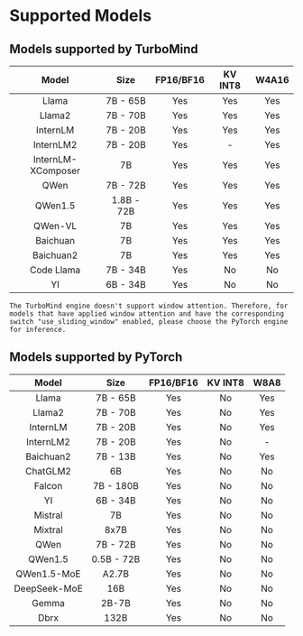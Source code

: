 # Supported Models

## Models supported by TurboMind

|       Model        |    Size    | FP16/BF16 | KV INT8 | W4A16 |
| :----------------: | :--------: | :-------: | :-----: | :---: |
|       Llama        |  7B - 65B  |    Yes    |   Yes   |  Yes  |
|       Llama2       |  7B - 70B  |    Yes    |   Yes   |  Yes  |
|      InternLM      |  7B - 20B  |    Yes    |   Yes   |  Yes  |
|     InternLM2      |  7B - 20B  |    Yes    |    -    |  Yes  |
| InternLM-XComposer |     7B     |    Yes    |   Yes   |  Yes  |
|        QWen        |  7B - 72B  |    Yes    |   Yes   |  Yes  |
|      QWen1.5       | 1.8B - 72B |    Yes    |   Yes   |  Yes  |
|      QWen-VL       |     7B     |    Yes    |   Yes   |  Yes  |
|      Baichuan      |     7B     |    Yes    |   Yes   |  Yes  |
|     Baichuan2      |     7B     |    Yes    |   Yes   |  Yes  |
|     Code Llama     |  7B - 34B  |    Yes    |   No    |  No   |
|         YI         |  6B - 34B  |    Yes    |   No    |  No   |

```{note}
The TurboMind engine doesn't support window attention. Therefore, for models that have applied window attention and have the corresponding switch "use_sliding_window" enabled, please choose the PyTorch engine for inference.
```

## Models supported by PyTorch

|    Model     |    Size    | FP16/BF16 | KV INT8 | W8A8 |
| :----------: | :--------: | :-------: | :-----: | :--: |
|    Llama     |  7B - 65B  |    Yes    |   No    | Yes  |
|    Llama2    |  7B - 70B  |    Yes    |   No    | Yes  |
|   InternLM   |  7B - 20B  |    Yes    |   No    | Yes  |
|  InternLM2   |  7B - 20B  |    Yes    |   No    |  -   |
|  Baichuan2   |  7B - 13B  |    Yes    |   No    | Yes  |
|   ChatGLM2   |     6B     |    Yes    |   No    |  No  |
|    Falcon    | 7B - 180B  |    Yes    |   No    |  No  |
|      YI      |  6B - 34B  |    Yes    |   No    |  No  |
|   Mistral    |     7B     |    Yes    |   No    |  No  |
|   Mixtral    |    8x7B    |    Yes    |   No    |  No  |
|     QWen     |  7B - 72B  |    Yes    |   No    |  No  |
|   QWen1.5    | 0.5B - 72B |    Yes    |   No    |  No  |
| QWen1.5-MoE  |   A2.7B    |    Yes    |   No    |  No  |
| DeepSeek-MoE |    16B     |    Yes    |   No    |  No  |
|    Gemma     |   2B-7B    |    Yes    |   No    |  No  |
|     Dbrx     |    132B    |    Yes    |   No    |  No  |
